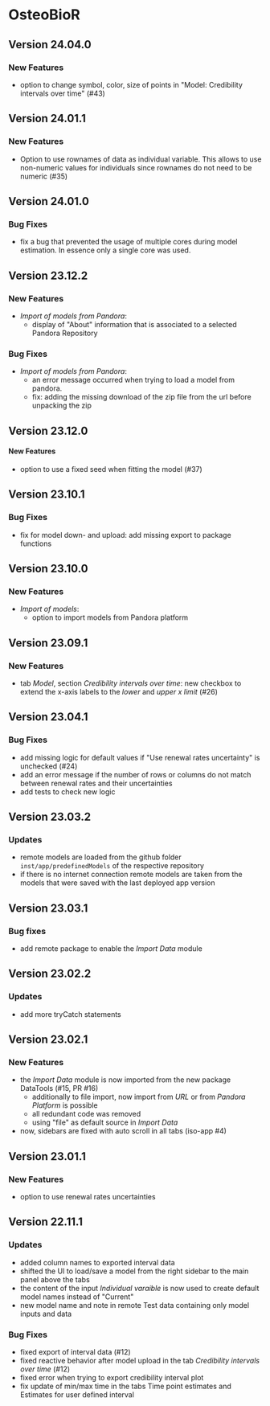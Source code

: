 # OsteoBioR

## Version 24.04.0

### New Features
- option to change symbol, color, size of points in "Model: Credibility intervals over time" (#43)

## Version 24.01.1

### New Features
- Option to use rownames of data as individual variable. This allows to use non-numeric values for 
  individuals since rownames do not need to be numeric (#35)

## Version 24.01.0

### Bug Fixes
- fix a bug that prevented the usage of multiple cores during model estimation. In essence only a
 single core was used.

## Version 23.12.2

### New Features
- _Import of models from Pandora_: 
  - display of "About" information that is associated to a selected Pandora Repository

### Bug Fixes
- _Import of models from Pandora_: 
  - an error message occurred when trying to load a model from pandora.
  - fix: adding the missing download of the zip file from the url before unpacking the zip

## Version 23.12.0

#### New Features
- option to use a fixed seed when fitting the model (#37)

## Version 23.10.1

### Bug Fixes
- fix for model down- and upload: add missing export to package functions

## Version 23.10.0

### New Features
- _Import of models_:
  - option to import models from Pandora platform

## Version 23.09.1

### New Features
- tab _Model_, section _Credibility intervals over time_: new checkbox to extend the x-axis labels
to the _lower_ and _upper x limit_ (#26)

## Version 23.04.1

### Bug Fixes
- add missing logic for default values if "Use renewal rates uncertainty" is unchecked (#24)
- add an error message if the number of rows or columns do not match between renewal rates and their
uncertainties
- add tests to check new logic

## Version 23.03.2

### Updates
- remote models are loaded from the github folder `inst/app/predefinedModels` of the respective 
repository
- if there is no internet connection remote models are taken from the models that were saved with
  the last deployed app version

## Version 23.03.1

### Bug fixes
- add remote package to enable the _Import Data_ module

## Version 23.02.2

### Updates
- add more tryCatch statements

## Version 23.02.1

### New Features
- the _Import Data_ module is now imported from the new package DataTools (#15, PR #16)
  - additionally to file import, now import from _URL_ or from _Pandora Platform_ is possible
  - all redundant code was removed
  - using "file" as default source in _Import Data_
- now, sidebars are fixed with auto scroll in all tabs (iso-app #4)

## Version 23.01.1

### New Features
- option to use renewal rates uncertainties

## Version 22.11.1

### Updates
- added column names to exported interval data
- shifted the UI to load/save a model from the right sidebar to the main panel above the tabs
- the content of the input _Individual varaible_ is now used to create default model names instead 
of "Current"
- new model name and note in remote Test data containing only model inputs and data
    
### Bug Fixes

- fixed export of interval data (#12)
- fixed reactive behavior after model upload in the tab _Credibility intervals over time_ (#12)
- fixed error when trying to export credibility interval plot 
- fix update of min/max time in the tabs Time point estimates and Estimates for user defined interval
